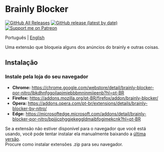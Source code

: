 # Brainly Blocker

[![GitHub All Releases](https://img.shields.io/github/downloads/nitrog0d/brainly-blocker/total?style=for-the-badge)](https://github.com/nitrog0d/brainly-blocker/releases)
[![GitHub release (latest by date)](https://img.shields.io/github/v/release/nitrog0d/brainly-blocker?style=for-the-badge)](https://github.com/nitrog0d/brainly-blocker/releases/latest)
[![Support me on Patreon](https://img.shields.io/badge/dynamic/json?url=https%3A%2F%2Fwww.patreon.com%2Fapi%2Fcampaigns%2F1177520&query=data.attributes.patron_count&suffix=%20Patrons&color=FF5441&label=Patreon&logo=Patreon&logoColor=FF5441&style=for-the-badge)](https://patreon.com/nitrog0d)  

Português | [English](https://github.com/nitrog0d/brainly-blocker/blob/master/README.en.md)

Uma extensão que bloqueia alguns dos anúncios do brainly e outras coisas.

## Instalação

### Instale pela loja do seu navegador

* **Chrome:** <https://chrome.google.com/webstore/detail/brainly-blocker-por-nitro/lbkdhnfggoilapjmiebbbmninmiieenb?hl=pt-BR>
* **Firefox:** <https://addons.mozilla.org/pt-BR/firefox/addon/brainly-blocker/>  
* **Opera:** <https://addons.opera.com/pt-br/extensions/details/brainly-blocker-by-nitro/>  
* **Edge:** <https://microsoftedge.microsoft.com/addons/detail/brainly-blocker-por-nitro/bpjjjcphggjekeggldmaibfogimekcnk?hl=pt-BR>  

Se a extensão não estiver disponível para o navegador que você está usando, você pode tentar instalar ela manualmente baixando a [última versão](https://github.com/nitrog0d/brainly-blocker/releases/latest).  
Procure como instalar extensões .zip para seu navegador.
